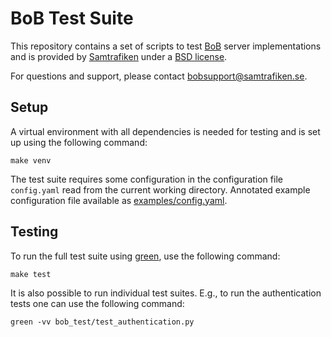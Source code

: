 # BoB Test Suite

This repository contains a set of scripts to test [BoB](http://http://bob.samtrafiken.se/) server implementations and is provided by [Samtrafiken](https://samtrafiken.se/) under a [BSD license](LICENSE).

For questions and support, please contact [bobsupport@samtrafiken.se](mailto:bobsupport@samtrafiken.se).


## Setup

A virtual environment with all dependencies is needed for testing and is set up using the following command:

    make venv

The test suite requires some configuration in the configuration file ``config.yaml`` read from the current working directory. Annotated example configuration file available as [examples/config.yaml](examples/config.yaml).


## Testing

To run the full test suite using [green](https://github.com/CleanCut/green), use the following command:

    make test

It is also possible to run individual test suites. E.g., to run the authentication tests one can use the following command:

    green -vv bob_test/test_authentication.py
